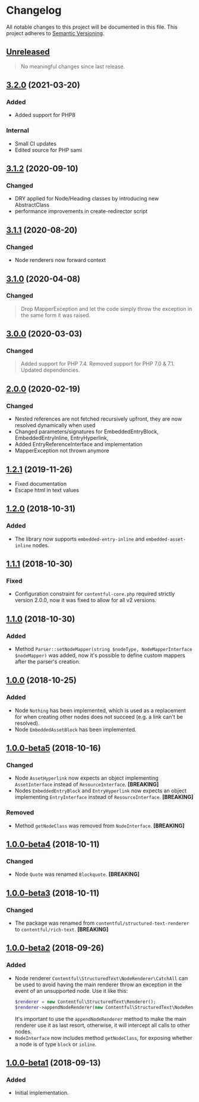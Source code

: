 # Changelog

All notable changes to this project will be documented in this file.
This project adheres to [Semantic Versioning](http://semver.org/).

## [Unreleased](https://github.com/contentful/rich-text.php/compare/3.2.0...HEAD)

<!-- PENDING-CHANGES -->
> No meaningful changes since last release.
<!-- /PENDING-CHANGES -->

## [3.2.0](https://github.com/contentful/rich-text.php/tree/3.2.0) (2021-03-20)

### Added

* Added support for PHP8

### Internal

* Small CI updates
* Edited source for PHP sami

## [3.1.2](https://github.com/contentful/rich-text.php/tree/3.1.2) (2020-09-10)

### Changed

* DRY applied for Node/Heading classes by introducing new AbstractClass
* performance improvements in create-redirector script

## [3.1.1](https://github.com/contentful/rich-text.php/tree/3.1.1) (2020-08-20)

### Changed

* Node renderers now forward context

## [3.1.0](https://github.com/contentful/rich-text.php/tree/3.1.0) (2020-04-08)

### Changed

> Drop MapperException and let the code simply throw the exception in the same form it was raised.

## [3.0.0](https://github.com/contentful/rich-text.php/tree/3.0.0) (2020-03-03)

### Changed

> Added support for PHP 7.4. Removed support for PHP 7.0 & 7.1. Updated dependencies.

## [2.0.0](https://github.com/contentful/rich-text.php/tree/2.0.0) (2020-02-19)

### Changed

* Nested references are not fetched recursively upfront, they are now resolved dynamically when used
* Changed parameters/signatures for EmbeddedEntryBlock, EmbeddedEntryInline, EntryHyperlink, 
* Added EntryReferenceInterface and implementation
* MapperException not thrown anymore

## [1.2.1](https://github.com/contentful/rich-text.php/tree/1.2.1) (2019-11-26)

* Fixed documentation
* Escape html in text values

## [1.2.0](https://github.com/contentful/rich-text.php/tree/1.2.0) (2018-10-31)

### Added

* The library now supports `embedded-entry-inline` and `embedded-asset-inline` nodes.

## [1.1.1](https://github.com/contentful/rich-text.php/tree/1.1.1) (2018-10-30)

### Fixed

* Configuration constraint for `contentful-core.php` required strictly version 2.0.0, now it was fixed to allow for all v2 versions.

## [1.1.0](https://github.com/contentful/rich-text.php/tree/1.1.0) (2018-10-30)

### Added

* Method `Parser::setNodeMapper(string $nodeType, NodeMapperInterface $nodeMapper)` was added, now it's possible to define custom mappers after the parser's creation.

## [1.0.0](https://github.com/contentful/rich-text.php/tree/1.0.0) (2018-10-25)

### Added

* Node `Nothing` has been implemented, which is used as a replacement for when creating other nodes does not succeed (e.g. a link can't be resolved).
* Node `EmbeddedAssetBlock` has been implemented.

## [1.0.0-beta5](https://github.com/contentful/rich-text.php/tree/1.0.0-beta5) (2018-10-16)

### Changed

* Node `AssetHyperlink` now expects an object implementing `AssetInterface` instead of `ResourceInterface`. **[BREAKING]**
* Nodes `EmbeddedEntryBlock` and `EntryHyperlink` now expects an object implementing `EntryInterface` instead of `ResourceInterface`. **[BREAKING]**

### Removed

* Method `getNodeClass` was removed from `NodeInterface`. **[BREAKING]**

## [1.0.0-beta4](https://github.com/contentful/rich-text.php/tree/1.0.0-beta4) (2018-10-11)

### Changed

* Node `Quote` was renamed `Blockquote`. **[BREAKING]**

## [1.0.0-beta3](https://github.com/contentful/rich-text.php/tree/1.0.0-beta3) (2018-10-11)

### Changed

* The package was renamed from `contentful/structured-text-renderer` to `contentful/rich-text`. **[BREAKING]**

## [1.0.0-beta2](https://github.com/contentful/rich-text.php/tree/1.0.0-beta2) (2018-09-26)

### Added

* Node renderer `Contentful\StructuredText\NodeRenderer\CatchAll` can be used to avoid having the main renderer throw an exception in the event of an unsupported node. Use it like this:
  ``` php
  $renderer = new Contentful\StructuredText\Renderer();
  $renderer->appendNodeRenderer(new Contentful\StructuredText\NodeRenderer\CatchAll());
  ```
  It's important to use the `appendNodeRenderer` method to make the main renderer use it as last resort, otherwise, it will intercept all calls to other nodes.
* `NodeInterface` now includes method `getNodeClass`, for exposing whether a node is of type `block` or `inline`.    

## [1.0.0-beta1](https://github.com/contentful/rich-text.php/tree/1.0.0-beta1) (2018-09-13)

### Added

* Initial implementation.
